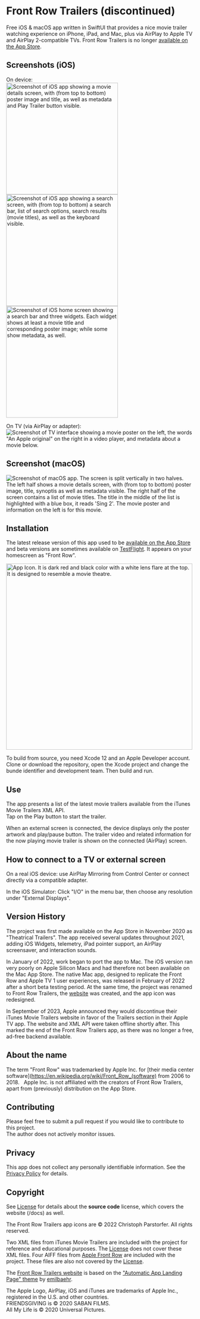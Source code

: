 # Front Row Trailers (discontinued)
Free iOS & macOS app written in SwiftUI that provides a nice movie trailer watching experience on iPhone, iPad, and Mac, plus via AirPlay to Apple TV and AirPlay 2-compatible TVs. Front Row Trailers is no longer [available on the App Store](https://apps.apple.com/app/id1534845010).

## Screenshots (iOS)

On device:  
<img src="https://github.com/conath/FrontRowTrailers/blob/main/docs/assets/FRT-CoverFlow.jpg?raw=true" alt="Screenshot of iOS app showing a movie details screen, with (from top to bottom) poster image and title, as well as metadata and Play Trailer button visible." width="300"/>
<img src="https://github.com/conath/FrontRowTrailers/blob/main/docs/assets/FRT-Search.jpg?raw=true" alt="Screenshot of iOS app showing a search screen, with (from top to bottom) a search bar, list of search options, search results (movie titles), as well as the keyboard visible." width="300"/>
<img src="https://github.com/conath/FrontRowTrailers/blob/main/docs/assets/FRT-Widgets.jpg?raw=true" alt="Screenshot of iOS home screen showing a search bar and three widgets. Each widget shows at least a movie title and corresponding poster image; while some show metadata, as well." width="300"/>

On TV (via AirPlay or adapter):  
![Screenshot of TV interface showing a movie poster on the left, the words "An Apple original" on the right in a video player, and metadata about a movie below.](docs/assets/FRT-AirPlay.jpg)

## Screenshot (macOS)

<img src="https://github.com/conath/FrontRowTrailers/blob/main/docs/assets/FRT-Mac.jpg?raw=true" alt="Screenshot of macOS app. The screen is split vertically in two halves. The left half shows a movie details screen, with (from top to bottom) poster image, title, synoptis as well as metadata visible. The right half of the screen contains a list of movie titles. The title in the middle of the list is highlighted with a blue box, it reads 'Sing 2'. The movie poster and information on the left is for this movie."/>

## Installation

The latest release version of this app used to be [available on the App Store](https://apps.apple.com/app/id1534845010) and beta versions are sometimes available on [TestFlight](https://testflight.apple.com/join/Wnlesgzr). It appears on your homescreen as "Front Row".  


<img src="https://github.com/conath/FrontRowTrailers/blob/main/Design Assets/FrontRowTrailersIcon.png?raw=true" alt="App Icon. It is dark red and black color with a white lens flare at the top. It is designed to resemble a movie theatre." width="500"/>

To build from source, you need Xcode 12 and an Apple Developer account. Clone or download the repository, open the Xcode project and change the bunde identifier and development team. Then build and run.

## Use

The app presents a list of the latest movie trailers available from the iTunes Movie Trailers XML API.  
Tap on the Play button to start the trailer.

When an external screen is connected, the device displays only the poster artwork and play/pause button. The trailer video and related information for the now playing movie trailer is shown on the connected (AirPlay) screen.

## How to connect to a TV or external screen

On a real iOS device: use AirPlay Mirroring from Control Center or connect directly via a compatible adapter.

In the iOS Simulator: Click "I/O" in the menu bar, then choose any resolution under "External Displays".

## Version History 

The project was first made available on the App Store in November 2020 as "Theatrical Trailers". The app received several updates throughout 2021, adding iOS Widgets, telemetry, iPad pointer support, an AirPlay screensaver, and interaction sounds.  

In January of 2022, work began to port the app to Mac. The iOS version ran very poorly on Apple Silicon Macs and had therefore not been available on the Mac App Store. The native Mac app, designed to replicate the Front Row and Apple TV 1 user experiences, was released in February of 2022 after a short beta testing period. At the same time, the project was renamed to Front Row Trailers, the [website](https://frontrow-trailers.app/) was created, and the app icon was redesigned.

In September of 2023, Apple announced they would discontinue their iTunes Movie Trailers website in favor of the Trailers section in their Apple TV app. The website and XML API were taken offline shortly after. This marked the end of the Front Row Trailers app, as there was no longer a free, ad-free backend available.

## About the name

The term "Front Row" was trademarked by Apple Inc. for [their media center software](https://en.wikipedia.org/wiki/Front_Row_(software) from 2006 to 2018.  
Apple Inc. is not affiliated with the creators of Front Row Trailers, apart from (previously) distribution on the App Store.  


## Contributing

Please feel free to submit a pull request if you would like to contribute to this project.   
The author does not actively monitor issues.  

## Privacy

This app does not collect any personally identifiable information. See the [Privacy Policy](https://frontrow-trailers.app/privacypolicy/) for details.

## Copyright

See [License](LICENSE) for details about the **source code** license, which covers the website (/docs) as well.

The Front Row Trailers app icons are © 2022 Christoph Parstorfer. All rights reserved.

Two XML files from iTunes Movie Trailers are included with the project for reference and educational purposes. The [License](LICENSE) does not cover these XML files.
Four AIFF files from [Apple Front Row](https://en.wikipedia.org/wiki/Front_Row_(software)) are included with the project. These files are also not covered by the [License](LICENSE).

The [Front Row Trailers website](https://frontrow-trailers.app/) is based on the ["Automatic App Landing Page" theme](https://github.com/emilbaehr/automatic-app-landing-page) by [emilbaehr](https://github.com/emilbaehr).

The Apple Logo, AirPlay, iOS and iTunes are trademarks of Apple Inc., registered in the U.S. and other countries.  
FRIENDSGIVING is © 2020 SABAN FILMS.  
All My Life is © 2020 Universal Pictures.  
